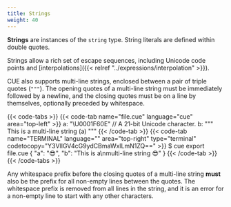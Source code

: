 ```yaml
---
title: Strings
weight: 40
---
```


**Strings** are instances of the `string` type.
String literals are defined within double quotes.

Strings allow a rich set of escape sequences,
including Unicode code points
and [interpolations]({{< relref "../expressions/interpolation" >}}).

CUE also supports multi-line strings, enclosed between a pair of triple quotes (`"""`).
The opening quotes of a multi-line string must be immediately followed by a newline,
and the closing quotes must be on a line by themselves, optionally preceded by whitespace.

{{< code-tabs >}}
{{< code-tab name="file.cue" language="cue" area="top-left" >}}
a: "\U0001F60E" // A 21-bit Unicode character.
b: """
	This is a
	multi-line string \(a)
	"""
{{< /code-tab >}}
{{< code-tab name="TERMINAL" language="" area="top-right" type="terminal" codetocopy="Y3VlIGV4cG9ydCBmaWxlLmN1ZQ==" >}}
$ cue export file.cue
{
    "a": "😎",
    "b": "This is a\nmulti-line string 😎"
}
{{< /code-tab >}}
{{< /code-tabs >}}

Any whitespace prefix before the closing quotes of a multi-line string **must**
also be the prefix for all non-empty lines between the quotes.
The whitespace prefix is removed from all lines in the string, and it is an
error for a non-empty line to start with any other characters.
